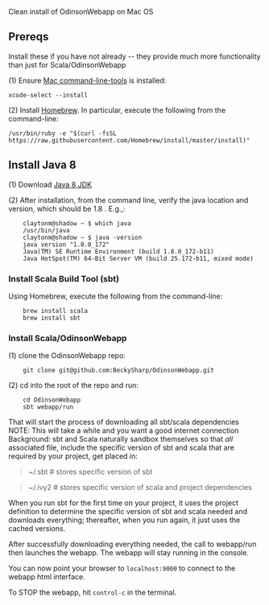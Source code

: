 Clean install of OdinsonWebapp on Mac OS

## Prereqs
Install these if you have not already -- they provide much more functionality than just for Scala/OdinsonWebapp

(1) Ensure [Mac command-line-tools](http://osxdaily.com/2014/02/12/install-command-line-tools-mac-os-x/) is installed:

    xcode-select --install

(2) Install [Homebrew](https://brew.sh/).
In particular, execute the following from the command-line:

    /usr/bin/ruby -e "$(curl -fsSL https://raw.githubusercontent.com/Homebrew/install/master/install)"


## Install Java 8
(1) Download [Java 8 JDK](https://www.oracle.com/java/technologies/javase/javase-jdk8-downloads.html)

(2) After installation, from the command line, verify the java location and version, which should be 1.8 .  E.g.,:
        
        claytonm@shadow ~ $ which java
        /usr/bin/java
        claytonm@shadow ~ $ java -version
        java version "1.8.0_172"
        Java(TM) SE Runtime Environment (build 1.8.0_172-b11)
        Java HotSpot(TM) 64-Bit Server VM (build 25.172-b11, mixed mode)


### Install Scala Build Tool (sbt)

Using Homebrew, execute the following from the command-line:
        
        brew install scala
        brew install sbt

### Install Scala/OdinsonWebapp

(1) clone the OdinsonWebapp repo:

        git clone git@github.com:BeckySharp/OdinsonWebapp.git

(2) cd into the root of the repo and run:

        cd OdinsonWebapp
        sbt webapp/run

That will start the process of downloading all sbt/scala dependencies
NOTE: This will take a while and you want a good internet connection
Background: sbt and Scala naturally sandbox themselves so that *all* associated file, include the specific version of sbt and scala that are required by your project, get placed in:
   
   > ~/.sbt    # stores specific version of sbt
   
   > ~/.ivy2   # stores specific version of scala and project dependencies

When you run sbt for the first time on your project, it uses the project definition to determine the specific version of sbt and scala needed and downloads everything; thereafter, when you run again, it just uses the cached versions.

After successfully downloading everything needed, the call to webapp/run then launches the webapp.  The webapp will stay running in the console.

You can now point your browser to `localhost:9000` to connect to the webapp html interface.  

To STOP the webapp, hit `control-c` in the terminal.